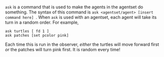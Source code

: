 `ask` is a command that is used to make the agents in the agentset do something. The syntax of this command is `ask <agentset/agent> [insert command here] `. When `ask` is used with an agentset, each agent will take its turn in a random order. For example, 

```
ask turtles [ fd 1 ] 
ask patches [set pcolor pink]
```

Each time this is run in the observer, *either* the turtles will move forward first *or* the patches will turn pink first. It is random every time!

